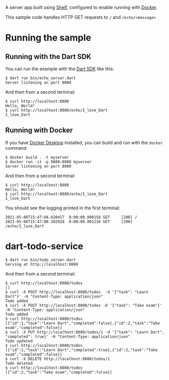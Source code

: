 A server app built using [Shelf](https://pub.dev/packages/shelf),
configured to enable running with [Docker](https://www.docker.com/).

This sample code handles HTTP GET requests to `/` and `/echo/<message>`

# Running the sample

## Running with the Dart SDK

You can run the example with the [Dart SDK](https://dart.dev/get-dart)
like this:

```
$ dart run bin/echo_server.dart
Server listening on port 8080
```

And then from a second terminal:
```
$ curl http://localhost:8080
Hello, World!
$ curl http://localhost:8080/echo/I_love_Dart
I_love_Dart
```

## Running with Docker

If you have [Docker Desktop](https://www.docker.com/get-started) installed, you
can build and run with the `docker` command:

```
$ docker build . -t myserver
$ docker run -it -p 8080:8080 myserver
Server listening on port 8080
```

And then from a second terminal:
```
$ curl http://localhost:8080
Hello, World!
$ curl http://localhost:8080/echo/I_love_Dart
I_love_Dart
```

You should see the logging printed in the first terminal:
```
2021-05-06T15:47:04.620417  0:00:00.000158 GET     [200] /
2021-05-06T15:47:08.392928  0:00:00.001216 GET     [200] /echo/I_love_Dart
```

# dart-todo-service
```
$ dart run bin/todo_server.dart
Serving at http://localhost:8080
```

And then from a second terminal:
```
$ curl http://localhost:8080/todos
[]
$ curl -X POST http://localhost:8080/todos  -d '{"task": "Learn Dart"}' -H "Content-Type: application/json"
Todo added
$ curl -X POST http://localhost:8080/todos -d '{"task": "Take exam"}' -H "Content-Type: application/json"
Todo added
$ curl http://localhost:8080/todos
[{"id":1,"task":"Learn Dart","completed":false},{"id":2,"task":"Take exam","completed":false}]
$ curl -X PUT http://localhost:8080/todos/1 -d '{"task": "Learn Dart", "completed": true}' -H "Content-Type: application/json"
Todo updated
$ curl http://localhost:8080/todos
[{"id":1,"task":"Learn Dart","completed":true},{"id":2,"task":"Take exam","completed":false}]
$ curl -X DELETE http://localhost:8080/todos/1
Todo deleted
$ curl http://localhost:8080/todos
[{"id":2,"task":"Take exam","completed":false}]
```
